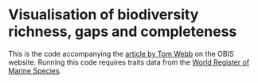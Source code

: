 # Visualisation of biodiversity richness, gaps and completeness

This is the code accompanying the [article by Tom Webb](http://iobis.org/2016/11/17/completeness/) on the OBIS website. Running this code requires traits data from the [World Register of Marine Species](http://marinespecies.org).

